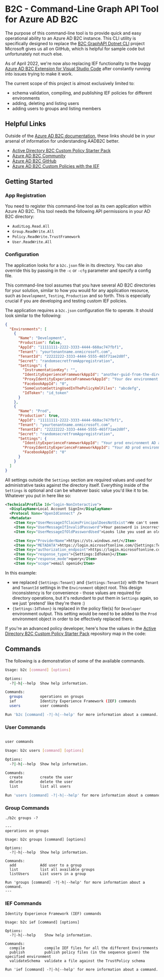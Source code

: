 # B2C - Command-Line Graph API Tool for Azure AD B2C

The purpose of this command-line tool is to provide quick and easy operational ability to an Azure AD B2C instance. This CLI utility is specifically designed to replace the [B2C GraphAPI Dotnet CLI](https://github.com/AzureADQuickStarts/B2C-GraphAPI-DotNet.git) project Microsoft gives us all on GitHub, which is helpful for sample code but unfortunately not much else. 

As of April 2022, we're now also replacing IEF functionality to the buggy [Azure AD B2C Extension for Visual Studio Code](https://marketplace.visualstudio.com/items?itemName=AzureADB2CTools.aadb2c) after constantly running into issues trying to make it work. 


The current scope of this project is almost exclusively limited to:

- schema validation, compiling, and publishing IEF policies for different environments
- adding, deleting and listing users 
- adding users to groups and listing members

## Helpful Links
Outside of the [Azure AD B2C documentation](https://docs.microsoft.com/en-us/azure/active-directory-b2c/), these links should be in your arsenal of information for understanding AADB2C better.

- [Active Directory B2C Custom Policy Starter Pack](https://github.com/Azure-Samples/active-directory-b2c-custom-policy-starterpack)
- [Azure AD B2C Community](https://azure-ad-b2c.github.io/azureadb2ccommunity.io/)
- [Azure AD B2C GitHub](https://github.com/azure-ad-b2c)
- [Azure AD B2C Custom Policies with the IEF](https://github.com/Azure-Samples/active-directory-b2c-advanced-policies)


## Getting Started

### App Registration
You need to register this command-line tool as its own application within Azure AD B2C. This tool needs the following API permissions in your AD B2C directory:
- `AuditLog.Read.All`
- `Group.ReadWrite.All`
- `Policy.ReadWrite.TrustFramework`
- `User.ReadWrite.All`

### Configuration

The application looks for a `b2c.json` file in its directory. You can also override this by passing in the `-c` or `-cfg` parameter and specify a config file. 

This command-line tool assumes that you have several AD B2C directories for your solution, similar to how you would for any application resource, such as `Development`, `Testing`, `Production` and so forth. This is especially crucial if you are developing and testing custom IEF policies. 

The application requires a `b2c.json` configuration file to operate. It should look similar to the following:

```json
{
  "Environments": [
    {
      "Name": "Development",
      "Production": false,
      "AppId": "11111111-2222-3333-4444-660ac747fbf1",
      "Tenant": "yourtenantname.onmicrosoft.com",
      "TenantId": "22222222-3333-4444-5555-465f71ae2d0f",
      "Secret": "randomsecretfromAppregistration",
      "Settings": {
        "InstrumentationKey": "",
        "IdentityExperienceFrameworkAppId": "another-guid-from-the-directory",
        "ProxyIdentityExperienceFrameworkAppId": "Your dev environment AD Proxy app Id",
        "FacebookAppId": "0",
        "SomeCustomSettingUsedInThePolicyXmlFiles": "abcdefg",
        "IdToken": "id_token"
      }
    },
    {
      "Name": "Prod",
      "Production": true,
      "AppId": "11111111-2222-3333-4444-660ac747fbf1",
      "Tenant": "yourtenantname.onmicrosoft.com",
      "TenantId": "22222222-3333-4444-5555-465f71ae2d0f",
      "Secret": "randomsecretfromAppregistration",
      "Settings": {
        "IdentityExperienceFrameworkAppId": "Your prod environment AD app Id",
        "ProxyIdentityExperienceFrameworkAppId": "Your AD prod environment Proxy app Id",
        "FacebookAppId": "0"
      }
    }
  ]
}
```
All settings outside the `Settings` section are required values and used for administrative tasks against the directory itself. Everything inside of the `Settings` is optional and can be whatever basic value you'd like it to be. Whatever you put in here like so:


```xml
<TechnicalProfile Id="login-NonInteractive">
  <DisplayName>Local Account SignIn</DisplayName>
  <Protocol Name="OpenIdConnect" />
  <Metadata>
    <Item Key="UserMessageIfClaimsPrincipalDoesNotExist">We can't seem to find your account</Item>
    <Item Key="UserMessageIfInvalidPassword">Your password is incorrect</Item>
    <Item Key="UserMessageIfOldPasswordUsed">Looks like you used an old password</Item>

    <Item Key="ProviderName">https://sts.windows.net/</Item>
    <Item Key="METADATA">https://login.microsoftonline.com/{Settings:Tenant}/.well-known/openid-configuration</Item>
    <Item Key="authorization_endpoint">https://login.microsoftonline.com/{Settings:TenantId}/oauth2/token</Item>
    <Item Key="response_types">{Settings:IdToken}</Item>
    <Item Key="response_mode">query</Item>
    <Item Key="scope">email openid</Item>
  ```

In this example:
- we replaced `{Settings:Tenant}` and `{Settings:TenantId}` with the `Tenant` and `TenantId` settings in the `Environment` object root. This design inconsistency is for convenience - those values are required for directory operations, but it's redundant to put them in `Settings` again, so we just 'pretend' like they're there :)
- `{Settings:IdToken}` is replaced in the policy file(s) for `Developer` environment output. This setting would be need to be added to the `Prod` environment object in order to be effectively replaced there. 

If you're an advanced policy developer, here's how the values in the [Active Directory B2C Custom Policy Starter Pack](https://github.com/Azure-Samples/active-directory-b2c-custom-policy-starterpack) repository map in the code:




## Commands
The following is a demonstration of some of the available commands.
  
```bash
Usage: b2c [command] [options]

Options:
  -?|-h|--help  Show help information.

Commands:
  groups        operations on groups
  ief           Identity Experience Framework (IEF) commands
  users         user commands

Run 'b2c [command] -?|-h|--help' for more information about a command.
```

### User Commands
```bash

user commands

Usage: b2c users [command] [options]

Options:
  -?|-h|--help  Show help information.

Commands:
  create        create the user
  delete        delete the user
  list          list all users

Run 'users [command] -?|-h|--help' for more information about a command.

```
### Group Commands

```
./b2c groups -?

---
operations on groups

Usage: b2c groups [command] [options]

Options:
  -?|-h|--help  Show help information.

Commands:
  add           Add user to a group
  list          list all available groups
  listUsers     List users in a group

Run 'groups [command] -?|-h|--help' for more information about a command.
---
```
### IEF Commands

```
Identity Experience Framework (IEF) commands

Usage: b2c ief [command] [options]

Options:
  -?|-h|--help    Show help information.

Commands:
  compile         compile IEF files for all the different Environments
  publish         publish policy files (in the sequence given) the specified environment
  validateSchema  validate a file against the TrustPolicy schema

Run 'ief [command] -?|-h|--help' for more information about a command.

```
